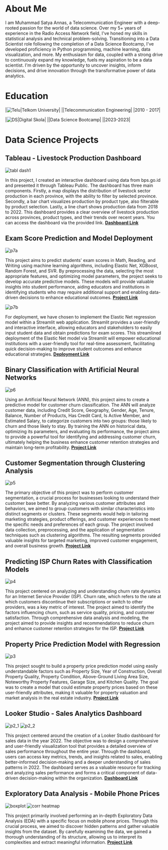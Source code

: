 # **About Me**
I am Muhammad Satya Annas, a Telecommunication Engineer with a deep-rooted passion for the world of data science. Over my 5+ years of experience in the Radio Access Network field, I've honed my skills in statistical analysis and technical problem-solving. Transitioning into a Data Scientist role following the completion of a Data Science Bootcamp, I've developed proficiency in Python programming, machine learning, data visualization, and more. My enthusiasm for data, coupled with a strong drive to continuously expand my knowledge, fuels my aspiration to be a data scientist. I'm driven by the opportunity to uncover insights, inform decisions, and drive innovation through the transformative power of data analytics.

# **Education**
|![Telu](assets/logo/untel.png)|Telkom University|
||Telecommunication Engineering|
|2010 - 2017|

|![DS](assets/logo/digitalskola.png)|Digital Skola|
||Data Science Bootcamp|
||2023-2023|

# **Data Science Projects**
## Tableau - Livestock Production Dashboard

![tabl dash1](assets/img/tabl_dash1.png)

In this project, I created an interactive dashboard using data from bps.go.id and presented it through Tableau Public. The dashboard has three main components. Firstly, a map displays the distribution of livestock sector production in each province, with the ability to filter by selected province. Secondly, a bar chart visualizes production by product type, also filterable by product selection. Lastly, a line chart shows production data from 2018 to 2022. This dashboard provides a clear overview of livestock production across provinces, product types, and their trends over recent years. You can access the dashboard via the provided link. [**Dashboard Link**](https://public.tableau.com/shared/Z775W6Z7C?:display_count=n&:origin=viz_share_link)

## Exam Score Prediction and Model Deployment

![p7a](assets/img/p7a.png)

This project aims to predict students' exam scores in Math, Reading, and Writing using machine learning algorithms, including Elastic Net, XGBoost, Random Forest, and SVR. By preprocessing the data, selecting the most appropriate features, and optimizing model parameters, the project seeks to develop accurate predictive models. These models will provide valuable insights into student performance, aiding educators and institutions in identifying students who may require additional support and enabling data-driven decisions to enhance educational outcomes. [**Project Link**](https://github.com/ASatya-J107/Data_Science_Project_7_Exam_Score_Prediction_Model_Deployment/blob/main/Data_Science_Project_7_Exam_Score_Prediction_Model_Deployment.ipynb)

![p7b](assets/img/p7b.png)

For deployment, we have chosen to implement the Elastic Net regression model within a Streamlit web application. Streamlit provides a user-friendly and interactive interface, allowing educators and stakeholders to easily input student data and obtain predictions for exam scores. This streamlined deployment of the Elastic Net model via Streamlit will empower educational institutions with a user-friendly tool for real-time assessment, facilitating quick decision-making to improve student outcomes and enhance educational strategies. [**Deployment Link**](https://exam-score-prediction.streamlit.app/)

## Binary Classification with Artificial Neural Networks

![p6](assets/img/p6.png)

Using an Artificial Neural Network (ANN), this project aims to create a predictive model for customer churn classification. The ANN will analyze customer data, including Credit Score, Geography, Gender, Age, Tenure, Balance, Number of Products, Has Credit Card, Is Active Member, and Estimated Salary, to categorize customers into two groups: those likely to churn and those likely to stay. By training the ANN on historical data, optimizing its parameters, and evaluating its performance, the project aims to provide a powerful tool for identifying and addressing customer churn, ultimately helping the business enhance customer retention strategies and maintain long-term profitability. [**Project Link**](https://github.com/ASatya-J107/Data_Science_Project_6_Artificial_Neural_Network/blob/main/Data_Science_Project_6_Artificial_Neural_Network.ipynb)

## Customer Segmentation through Clustering Analysis

![p5](assets/img/p5.jpg)

The primary objective of this project was to perform customer segmentation, a crucial process for businesses looking to understand their customer base better. By analyzing various customer attributes and behaviors, we aimed to group customers with similar characteristics into distinct segments or clusters. These segments would help in tailoring marketing strategies, product offerings, and customer experiences to meet the specific needs and preferences of each group. The project involved data collection, preprocessing, and the application of segmentation techniques such as clustering algorithms. The resulting segments provided valuable insights for targeted marketing, improved customer engagement, and overall business growth. [**Project Link**](https://github.com/ASatya-J107/Data_Science_Project_5_Clustering/blob/main/Data_Science_Project_5_Clustering.ipynb)

## Predicting ISP Churn Rates with Classification Models

![p4](assets/img/p4_1.png)

This project centered on analyzing and understanding churn rate dynamics for an Internet Service Provider (ISP). Churn rate, which refers to the rate at which customers discontinue their subscriptions or switch to other providers, was a key metric of interest. The project aimed to identify the factors influencing churn, such as service quality, pricing, and customer satisfaction. Through comprehensive data analysis and modeling, the project aimed to provide insights and recommendations to reduce churn and enhance customer retention strategies for the ISP. [**Project Link**](https://github.com/ASatya-J107/Data_Science_Project_4_Classification/blob/main/Data_Science_Project_4_Classification.ipynb)

## Property Price Prediction Model with Regression

![p3](assets/img/p3_1.png)

This project sought to build a property price prediction model using easily understandable factors such as Property Size, Year of Construction, Overall Property Quality, Property Condition, Above-Ground Living Area Size, Noteworthy Property Features, Garage Size, and Kitchen Quality. The goal was to create a model that could estimate property prices based on these user-friendly attributes, making it valuable for property valuation and market analysis in the real estate industry. [**Project Link**](https://github.com/ASatya-J107/Data_Science_Project_3_Regression/blob/main/Data_Science_Project_3_Regression.ipynb)

## Looker Studio - Sales Analytics Dashboard

![p2_1](assets/img/p2_1.jpg)
![p2_2](assets/img/p2_2.jpg)

This project centered around the creation of a Looker Studio dashboard for sales data in the year 2022. The objective was to design a comprehensive and user-friendly visualization tool that provides a detailed overview of sales performance throughout the entire year. Through the dashboard, users can access key metrics, trends, and insights related to sales, enabling better-informed decision-making and a deeper understanding of sales patterns in 2022. The dashboard serves as a valuable resource for tracking and analyzing sales performance and forms a critical component of data-driven decision-making within the organization. [**Dashboard Link**](https://lookerstudio.google.com/embed/reporting/1119535a-bef2-4b2a-a47b-6cf5ae997edf/page/4HwXD)

## Exploratory Data Analysis - Mobile Phone Prices

![boxplot](assets/img/p1_2.png)
![corr heatmap](assets/img/p1_3.png)

This project primarily involved performing an in-depth Exploratory Data Analysis (EDA) with a specific focus on mobile phone prices. Through this crucial process, we aimed to discover hidden patterns and gather valuable insights from the dataset. By carefully examining the data, we gained a thorough understanding of its structure, allowing us to interpret its complexities and extract meaningful information. [**Project Link**](https://github.com/ASatya-J107/Data_Science_Project_1_Exploratory_Data_Analysis/blob/main/Data_Science_Project_1_Exploratory_Data_Analysis.ipynb)
